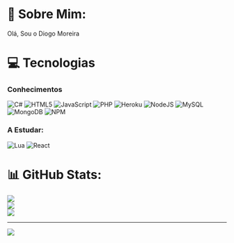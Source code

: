 # 💫 Sobre Mim:
Olá, Sou o Diogo Moreira


# 💻 Tecnologias
### Conhecimentos


![C#](https://img.shields.io/badge/c%23-%23239120.svg?style=flat&logo=csharp&logoColor=white) ![HTML5](https://img.shields.io/badge/html5-%23E34F26.svg?style=flat&logo=html5&logoColor=white) ![JavaScript](https://img.shields.io/badge/javascript-%23323330.svg?style=flat&logo=javascript&logoColor=%23F7DF1E) ![PHP](https://img.shields.io/badge/php-%23777BB4.svg?style=flat&logo=php&logoColor=white) ![Heroku](https://img.shields.io/badge/heroku-%23430098.svg?style=flat&logo=heroku&logoColor=white) ![NodeJS](https://img.shields.io/badge/node.js-6DA55F?style=flat&logo=node.js&logoColor=white) ![MySQL](https://img.shields.io/badge/mysql-%2300000f.svg?style=flat&logo=mysql&logoColor=white) ![MongoDB](https://img.shields.io/badge/MongoDB-%234ea94b.svg?style=flat&logo=mongodb&logoColor=white)
![NPM](https://img.shields.io/badge/NPM-%23CB3837.svg?style=flat&logo=npm&logoColor=white)

### A Estudar:
![Lua](https://img.shields.io/badge/lua-%232C2D72.svg?style=flat&logo=lua&logoColor=white)
![React](https://shields.io/badge/react-black?logo=react&style=for-the-badgestyle=flat)


#

# 📊 GitHub Stats:
![](https://github-readme-stats.vercel.app/api?username=digas1310&theme=discord_old_blurple&hide_border=false&include_all_commits=true&count_private=true)<br/>
![](https://github-readme-streak-stats.herokuapp.com/?user=digas1310&theme=discord_old_blurple&hide_border=false)<br/>
![](https://github-readme-stats.vercel.app/api/top-langs/?username=digas1310&theme=discord_old_blurple&hide_border=false&include_all_commits=true&count_private=true&layout=compact)




---
[![](https://visitcount.itsvg.in/api?id=digas1310&icon=0&color=12)](https://visitcount.itsvg.in)
